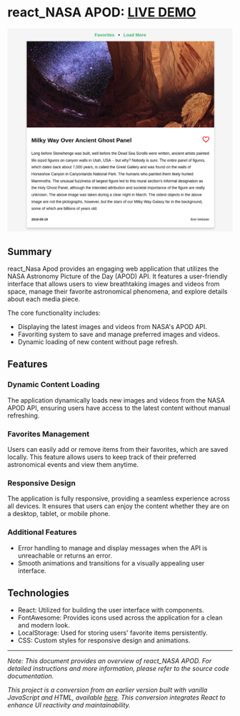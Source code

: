 # react_NASA APOD: [LIVE DEMO](https://shcoobz.github.io/react_nasa-apod/)

![react_nasa-apod](public/img/react_nasa-apod.png)

## Summary

react_Nasa Apod provides an engaging web application that utilizes the NASA Astronomy Picture of the Day (APOD) API. It features a user-friendly interface that allows users to view breathtaking images and videos from space, manage their favorite astronomical phenomena, and explore details about each media piece.

The core functionality includes:

- Displaying the latest images and videos from NASA's APOD API.
- Favoriting system to save and manage preferred images and videos.
- Dynamic loading of new content without page refresh.

## Features

### Dynamic Content Loading

The application dynamically loads new images and videos from the NASA APOD API, ensuring users have access to the latest content without manual refreshing.

### Favorites Management

Users can easily add or remove items from their favorites, which are saved locally. This feature allows users to keep track of their preferred astronomical events and view them anytime.

### Responsive Design

The application is fully responsive, providing a seamless experience across all devices. It ensures that users can enjoy the content whether they are on a desktop, tablet, or mobile phone.

### Additional Features

- Error handling to manage and display messages when the API is unreachable or returns an error.
- Smooth animations and transitions for a visually appealing user interface.

## Technologies

- React: Utilized for building the user interface with components.
- FontAwesome: Provides icons used across the application for a clean and modern look.
- LocalStorage: Used for storing users' favorite items persistently.
- CSS: Custom styles for responsive design and animations.

---

_Note: This document provides an overview of react_NASA APOD. For detailed instructions and more information, please refer to the source code documentation._

_This project is a conversion from an earlier version built with vanilla JavaScript and HTML, available [here](https://github.com/Shcoobz/basicJS_nasa-apod/). This conversion integrates React to enhance UI reactivity and maintainability._

